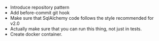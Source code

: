 * Introduce repository pattern
* Add before-commit git hook
* Make sure that SqlAlchemy code follows the style recommended for v2.0
* Actually make sure that you can run this thing, not just in tests.
* Create docker container.